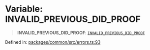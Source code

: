 # Variable: INVALID\_PREVIOUS\_DID\_PROOF

> **INVALID\_PREVIOUS\_DID\_PROOF**: [`INVALID_PREVIOUS_DID_PROOF`](../enumerations/MethodErrorCode.md#invalid_previous_did_proof)

Defined in: [packages/common/src/errors.ts:93](https://github.com/dcdpr/did-btcr2-js/blob/c82bc5c69016e1146a0c52c6e6b21621f5abd6d4/packages/common/src/errors.ts#L93)
